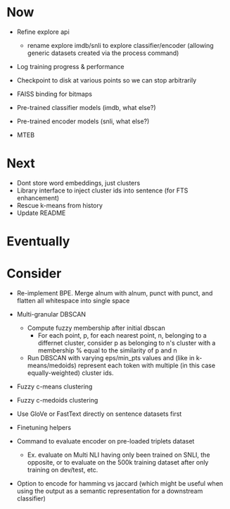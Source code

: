 # Now

- Refine explore api
    - rename explore imdb/snli to explore classifier/encoder (allowing generic
      datasets created via the process command)

- Log training progress & performance
- Checkpoint to disk at various points so we can stop arbitrarily

- FAISS binding for bitmaps
- Pre-trained classifier models (imdb, what else?)
- Pre-trained encoder models (snli, what else?)

- MTEB

# Next

- Dont store word embeddings, just clusters
- Library interface to inject cluster ids into sentence (for FTS enhancement)
- Rescue k-means from history
- Update README

# Eventually

# Consider

- Re-implement BPE. Merge alnum with alnum, punct with punct, and flatten all
  whitespace into single space

- Multi-granular DBSCAN
    - Compute fuzzy membership after initial dbscan
        - For each point, p, for each nearest point, n, belonging to a differnet
          cluster, consider p as belonging to n's cluster with a membership %
          equal to the similarity of p and n
    - Run DBSCAN with varying eps/min_pts values and (like in k-means/medoids)
      represent each token with multiple (in this case equally-weighted) cluster
      ids.

- Fuzzy c-means clustering
- Fuzzy c-medoids clustering

- Use GloVe or FastText directly on sentence datasets first
- Finetuning helpers

- Command to evaluate encoder on pre-loaded triplets dataset
    - Ex. evaluate on Multi NLI having only been trained on SNLI, the opposite,
      or to evaluate on the 500k training dataset after only training on
      dev/test, etc.

- Option to encode for hamming vs jaccard (which might be useful when using the
  output as a semantic representation for a downstream classifier)
